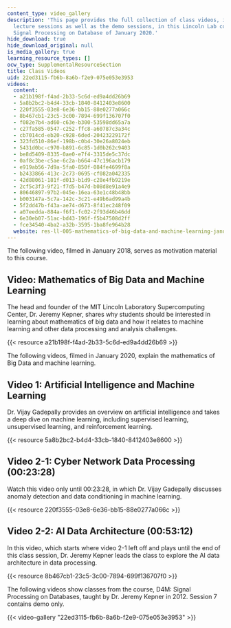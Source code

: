 ```yaml
---
content_type: video_gallery
description: 'This page provides the full collection of class videos, including the
  lecture sessions as well as the demo sessions, in this Lincoln Lab course, D4M:
  Signal Processing on Database of January 2020.'
hide_download: true
hide_download_original: null
is_media_gallery: true
learning_resource_types: []
ocw_type: SupplementalResourceSection
title: Class Videos
uid: 22ed3115-fb6b-8a6b-f2e9-075e053e3953
videos:
  content:
  - a21b198f-f4ad-2b33-5c6d-ed9a4dd26b69
  - 5a8b2bc2-b4d4-33cb-1840-8412403e8600
  - 220f3555-03e8-6e36-bb15-88e0277a066c
  - 8b467cb1-23c5-3c00-7894-699f136707f0
  - f082e7b4-ad60-c63e-b300-53598dd65a7a
  - c27fa585-0547-c252-ffc8-a60787c3a34c
  - cb7014cd-eb20-c928-6ded-20423229172f
  - 323fd510-86ef-198b-c0b4-30e26a8024eb
  - 5431d0bc-c970-b891-6c85-1d0b262c9403
  - be8d5409-8335-0ae0-e7f4-3315de5c37dc
  - 0af8c3be-c5ae-6c2a-b664-47c196acb179
  - e919ab56-7d9a-5fa0-850f-084fe4699f8a
  - b2433866-413c-2c73-0695-cf082a042335
  - 42d88061-181f-d013-b1d9-c28e4fb9219e
  - 2cf5c3f3-9f21-f7d5-b47d-b08d8e91a4e9
  - 80646897-97b2-045e-16ea-63e1c48b48bb
  - b003147a-5c7a-142c-3c21-e49b6ad99a4b
  - 5f2dd47b-f43a-ae74-d673-8f41ec248f09
  - a07eedda-884a-f6f1-fc02-2f93d46b46dd
  - 6e30eb07-51ac-bd43-196f-f5b47508d2ff
  - fce34540-4ba2-a32b-3595-1ba8fe964b28
  website: res-ll-005-mathematics-of-big-data-and-machine-learning-january-iap-2020
---
```


The following video, filmed in January 2018, serves as motivation material to this course.

Video: Mathematics of Big Data and Machine Learning
---------------------------------------------------

The head and founder of the MIT Lincoln Laboratory Supercomputing Center, Dr. Jeremy Kepner, shares why students should be interested in learning about mathematics of big data and how it relates to machine learning and other data processing and analysis challenges.

{{< resource a21b198f-f4ad-2b33-5c6d-ed9a4dd26b69 >}}

The following videos, filmed in January 2020, explain the mathematics of Big Data and machine learning.

Video 1: Artificial Intelligence and Machine Learning
-----------------------------------------------------

Dr. Vijay Gadepally provides an overview on artificial intelligence and takes a deep dive on machine learning, including supervised learning, unsupervised learning, and reinforcement learning.

{{< resource 5a8b2bc2-b4d4-33cb-1840-8412403e8600 >}}

Video 2-1: Cyber Network Data Processing (00:23:28)
---------------------------------------------------

Watch this video only until 00:23:28, in which Dr. Vijay Gadepally discusses anomaly detection and data conditioning in machine learning.

{{< resource 220f3555-03e8-6e36-bb15-88e0277a066c >}}

Video 2-2: AI Data Architecture (00:53:12)
------------------------------------------

In this video, which starts where video 2-1 left off and plays until the end of this class session, Dr. Jeremy Kepner leads the class to explore the AI data architecture in data processing.

{{< resource 8b467cb1-23c5-3c00-7894-699f136707f0 >}}

The following videos show classes from the course, D4M: Signal Processing on Databases, taught by Dr. Jeremy Kepner in 2012. Session 7 contains demo only.

{{< video-gallery "22ed3115-fb6b-8a6b-f2e9-075e053e3953" >}}

